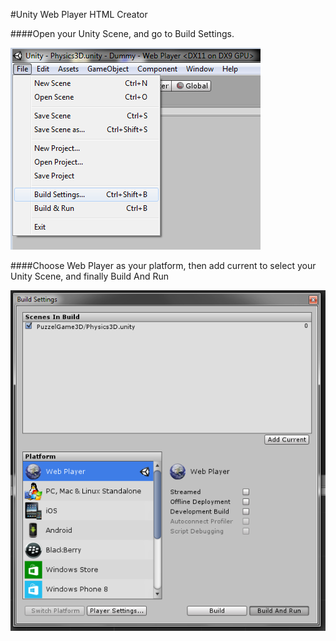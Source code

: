#Unity Web Player HTML Creator

####Open your Unity Scene, and go to Build Settings.

![Alt text](https://github.com/InderPabla/Projects/blob/master/Unity%20Web%20Player%20HTML%20Creator/Images/1.PNG "Optional Title"
)

####Choose Web Player as your platform, then add current to select your Unity Scene, and finally Build And Run

![Alt text](https://github.com/InderPabla/Projects/blob/master/Unity%20Web%20Player%20HTML%20Creator/Images/2.PNG "Optional Title"
)
